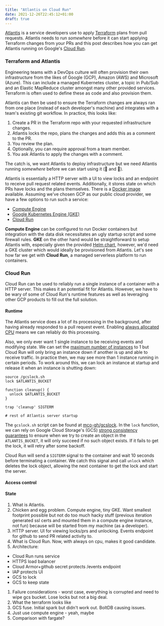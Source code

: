 ```yaml
---
title: "Atlantis on Cloud Run"
date: 2021-12-26T22:45:12+01:00
draft: true
---
```


[Atlantis](https://www.runatlantis.io/) is a service developers use to apply [Terraform](https://www.terraform.io/) plans from pull requests. Atlantis needs to run *somewhere* before it can start applying Terraform changes from your PRs and this post describes how you can get Atlantis running on Google's [Cloud Run](https://cloud.google.com/run).

### Terraform and Atlantis

Engineering teams with a DevOps culture will often provision their own infrastructure from the likes of Google (GCP), Amazon (AWS) and Microsoft (Azure). This can include a managed Kubernetes cluster, a topic in Pub/Sub and an Elastic MapReduce cluster amongst many other provided services. Terraform is often used to define these as code and also provision them.

Atlantis can then be used to ensure the Terraform changes are always ran from one place (instead of each developer's machine) and integrates with a team's existing git workflow. In practice, this looks like:

1. Create a PR in the Terraform repo with your requested infrastructure changes.
1. Atlantis locks the repo, plans the changes and adds this as a comment to the PR.
1. You review the plan.
1. Optionally, you can require approval from a team member.
1. You ask Atlantis to apply the changes with a comment.

The catch is, we want Atlantis to deploy infrastructure but we need Atlantis running *somewhere* before we can start using it (🐔 and 🥚).

Atlantis is essentially a HTTP server with a UI to view locks and an endpoint to receive pull request related events. Additionally, it stores state on which PRs have locks and the plans themselves. There is a [Docker image](https://hub.docker.com/r/runatlantis/atlantis/) available. Assuming we've chosen GCP as our public cloud provider, we have a few options to run such a service:

- [Compute Engine](https://cloud.google.com/compute) 
- [Google Kubernetes Engine (GKE)](https://cloud.google.com/kubernetes-engine)
- [Cloud Run](https://cloud.google.com/run)

**Compute Engine** can be configured to run Docker containers but integration with the data disk necessitates an ugly startup script and some firewall rules. **GKE** on the other hand would be straightforward to setup Atlantis with, especially given the provided [Helm chart](https://github.com/runatlantis/helm-charts), however, we'd need a GKE cluster which would ideally be provisioned from Atlantis. Let's see how far we get with **Cloud Run**, a managed serverless platform to run containers.

### Cloud Run

Cloud Run can be used to reliably run a single instance of a container with a HTTP server. This makes it an potential fit for Atlantis. However, we have to be wary of some of Cloud Run's runtime features as well as leveraging other GCP products to fill out the full solution.

#### Runtime

The Atlantis service does a lot of its processing in the background, after having already responded to a pull request event. Enabling [always allocated CPU](https://cloud.google.com/run/docs/configuring/cpu-allocation) means we can reliably do this processing.

Also, we only ever want 1 single instance to be receiving events and modifying state. We can set the [maximum number of instances](https://cloud.google.com/run/docs/configuring/max-instances) to 1 but Cloud Run will only bring an instance down if another is up and able to receive traffic. In practice then, we may see more than 1 instance running in certain periods. To work around this, we can lock an instance at startup and release it when an instance is shutting down:

```shell
source /gcslock.sh
lock $ATLANTIS_BUCKET

function cleanup() {
  unlock $ATLANTIS_BUCKET
}

trap 'cleanup' SIGTERM

# rest of Atlantis server startup
```

The `gcslock.sh` script can be found at [mco-gh/gcslock](https://github.com/mco-gh/gcslock/blob/master/gcslock.sh). In the `lock` function, we can rely on Google Cloud Storage's (GCS) [strong consistency guarantees](https://cloud.google.com/storage/docs/consistency) to ensure when we try to create an object in the `ATLANTIS_BUCKET`, it will only succeed if no such object exists. If it fails to get the lock, it will retry after some backoff.

Cloud Run will send a `SIGTERM` signal to the container and wait 10 seconds before terminating a container. We catch this signal and call `unlock` which deletes the lock object, allowing the next container to get the lock and start the server. 

#### Access control



#### State

1. What is Atlantis.
  1. Chicken and egg problem. Compute engine, tiny GKE. Want smallest footprint possible but not do too much hacky stuff (previous iteration generated ssl certs and mounted them in a compute engine instance, not fun) because will be started from my machine (as a developer).
  1. HTTP server. UI for viewing locks/prs and unlocking. Events endpoint for github to send PR related activity to. 
1. What is Cloud Run. Now, with always on cpu, makes it good candidate.
1. Architecture:
  - Cloud Run runs service
  - HTTPS load balancer
  - Cloud Armor+github secret protects /events endpoint
  - IAP protects UI
  - GCS to lock
  - GCS to keep state
1. Failure considerations - worst case, everything is corrupted and need to wipe gcs bucket. Lose locks but not a big deal.
1. What the terraform looks like
1. GCS fuse. Initial spark but didn't work out. BoltDB causing issues. 
1. Just use compute engine - yeah, maybe
1. Comparison with fargate?